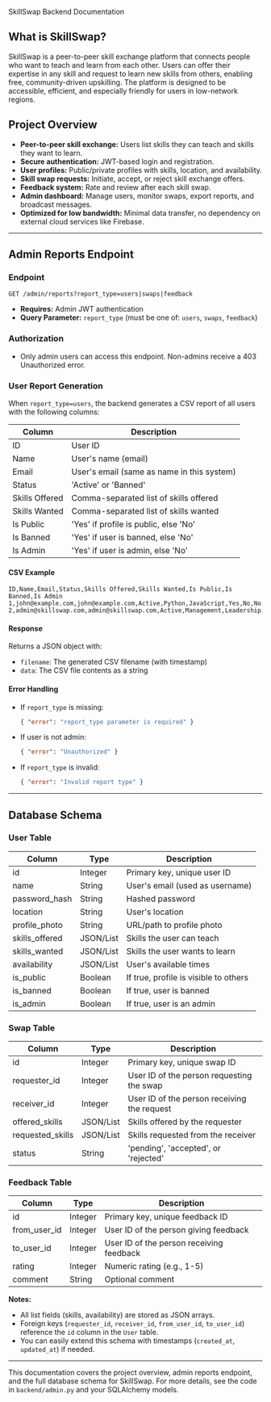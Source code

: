  SkillSwap Backend Documentation

## What is SkillSwap?
SkillSwap is a peer-to-peer skill exchange platform that connects people who want to teach and learn from each other. Users can offer their expertise in any skill and request to learn new skills from others, enabling free, community-driven upskilling. The platform is designed to be accessible, efficient, and especially friendly for users in low-network regions.

## Project Overview
- **Peer-to-peer skill exchange:** Users list skills they can teach and skills they want to learn.
- **Secure authentication:** JWT-based login and registration.
- **User profiles:** Public/private profiles with skills, location, and availability.
- **Skill swap requests:** Initiate, accept, or reject skill exchange offers.
- **Feedback system:** Rate and review after each skill swap.
- **Admin dashboard:** Manage users, monitor swaps, export reports, and broadcast messages.
- **Optimized for low bandwidth:** Minimal data transfer, no dependency on external cloud services like Firebase.

---

## Admin Reports Endpoint

### Endpoint
```
GET /admin/reports?report_type=users|swaps|feedback
```
- **Requires:** Admin JWT authentication
- **Query Parameter:** `report_type` (must be one of: `users`, `swaps`, `feedback`)

### Authorization
- Only admin users can access this endpoint. Non-admins receive a 403 Unauthorized error.

### User Report Generation
When `report_type=users`, the backend generates a CSV report of all users with the following columns:

| Column         | Description                                 |
|--------------- |---------------------------------------------|
| ID             | User ID                                     |
| Name           | User's name (email)                         |
| Email          | User's email (same as name in this system)  |
| Status         | 'Active' or 'Banned'                        |
| Skills Offered | Comma-separated list of skills offered      |
| Skills Wanted  | Comma-separated list of skills wanted       |
| Is Public      | 'Yes' if profile is public, else 'No'       |
| Is Banned      | 'Yes' if user is banned, else 'No'          |
| Is Admin       | 'Yes' if user is admin, else 'No'           |

#### CSV Example
```csv
ID,Name,Email,Status,Skills Offered,Skills Wanted,Is Public,Is Banned,Is Admin
1,john@example.com,john@example.com,Active,Python,JavaScript,Yes,No,No
2,admin@skillswap.com,admin@skillswap.com,Active,Management,Leadership,Yes,No,Yes
```

#### Response
Returns a JSON object with:
- `filename`: The generated CSV filename (with timestamp)
- `data`: The CSV file contents as a string

#### Error Handling
- If `report_type` is missing:
  ```json
  { "error": "report_type parameter is required" }
  ```
- If user is not admin:
  ```json
  { "error": "Unauthorized" }
  ```
- If `report_type` is invalid:
  ```json
  { "error": "Invalid report type" }
  ```

---

## Database Schema

### User Table
| Column         | Type      | Description                                 |
|--------------- |-----------|---------------------------------------------|
| id             | Integer   | Primary key, unique user ID                 |
| name           | String    | User's email (used as username)             |
| password_hash  | String    | Hashed password                             |
| location       | String    | User's location                             |
| profile_photo  | String    | URL/path to profile photo                   |
| skills_offered | JSON/List | Skills the user can teach                   |
| skills_wanted  | JSON/List | Skills the user wants to learn              |
| availability   | JSON/List | User's available times                      |
| is_public      | Boolean   | If true, profile is visible to others       |
| is_banned      | Boolean   | If true, user is banned                     |
| is_admin       | Boolean   | If true, user is an admin                   |

### Swap Table
| Column           | Type      | Description                                 |
|------------------|-----------|---------------------------------------------|
| id               | Integer   | Primary key, unique swap ID                 |
| requester_id     | Integer   | User ID of the person requesting the swap   |
| receiver_id      | Integer   | User ID of the person receiving the request |
| offered_skills   | JSON/List | Skills offered by the requester             |
| requested_skills | JSON/List | Skills requested from the receiver          |
| status           | String    | 'pending', 'accepted', or 'rejected'        |

### Feedback Table
| Column        | Type      | Description                                 |
|---------------|-----------|---------------------------------------------|
| id            | Integer   | Primary key, unique feedback ID             |
| from_user_id  | Integer   | User ID of the person giving feedback       |
| to_user_id    | Integer   | User ID of the person receiving feedback    |
| rating        | Integer   | Numeric rating (e.g., 1-5)                  |
| comment       | String    | Optional comment                            |

**Notes:**
- All list fields (skills, availability) are stored as JSON arrays.
- Foreign keys (`requester_id`, `receiver_id`, `from_user_id`, `to_user_id`) reference the `id` column in the `User` table.
- You can easily extend this schema with timestamps (`created_at`, `updated_at`) if needed.

---

This documentation covers the project overview, admin reports endpoint, and the full database schema for SkillSwap. For more details, see the code in `backend/admin.py` and your SQLAlchemy models. 

